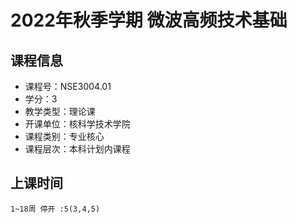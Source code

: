 # 2022年秋季学期 微波高频技术基础 






## 课程信息

- 课程号：NSE3004.01
- 学分：3
- 教学类型：理论课
- 开课单位：核科学技术学院
- 课程类别：专业核心
- 课程层次：本科计划内课程

## 上课时间

```
1~18周 停开 :5(3,4,5)
```

